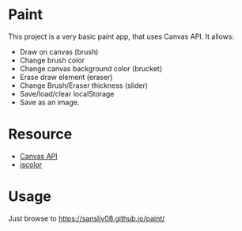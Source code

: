 # Paint
This project is a very basic paint app, that uses Canvas API. It allows:
- Draw on canvas (brush)
- Change brush color
- Change canvas background color (brucket)
- Erase draw element (eraser)
- Change Brush/Eraser thickness (slider)
- Save/load/clear localStorage
- Save as an image.

# Resource
 - [Canvas API](https://developer.mozilla.org/en-US/docs/Web/API/Canvas_API/Tutorial)
 - [jscolor](https://jscolor.com/)

# Usage
Just browse to https://sansliv08.github.io/paint/
